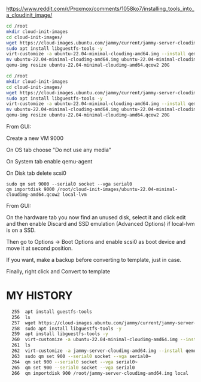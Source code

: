 https://www.reddit.com/r/Proxmox/comments/1058ko7/installing_tools_into_a_cloudinit_image/



```bash
cd /root
mkdir cloud-init-images
cd cloud-init-images/
wget https://cloud-images.ubuntu.com/jammy/current/jammy-server-cloudimg-amd64.img
sudo apt install libguestfs-tools -y
virt-customize -a ubuntu-22.04-minimal-cloudimg-amd64.img --install qemu-guest-agent,ncat,net-tools,bash-completion
mv ubuntu-22.04-minimal-cloudimg-amd64.img ubuntu-22.04-minimal-cloudimg-amd64.qcow2
qemu-img resize ubuntu-22.04-minimal-cloudimg-amd64.qcow2 20G
```




```bash
cd /root
mkdir cloud-init-images
cd cloud-init-images/
wget https://cloud-images.ubuntu.com/jammy/current/jammy-server-cloudimg-amd64.img
sudo apt install libguestfs-tools -y
virt-customize -a ubuntu-22.04-minimal-cloudimg-amd64.img --install qemu-guest-agent,ncat,net-tools,bash-completion
mv ubuntu-22.04-minimal-cloudimg-amd64.img ubuntu-22.04-minimal-cloudimg-amd64.qcow2
qemu-img resize ubuntu-22.04-minimal-cloudimg-amd64.qcow2 20G
```

From GUI:

Create a new VM 9000

On OS tab choose "Do not use any media"

On System tab enable qemu-agent

On Disk tab delete scsi0

```
sudo qm set 9000 --serial0 socket --vga serial0
qm importdisk 9000 /root/cloud-init-images/ubuntu-22.04-minimal-cloudimg-amd64.qcow2 local-lvm
```

From GUI:

On the hardware tab you now find an unused disk, select it and click edit and then enable Discard and SSD emulation (Advanced Options) if local-lvm is on a SSD.

Then go to Options -> Boot Options and enable scsi0 as boot device and move it at second position.

If you want, make a backup before converting to template, just in case.

Finally, right click and Convert to template


# MY HISTORY
```bash
  255  apt install guestfs-tools
  256  ls
  257  wget https://cloud-images.ubuntu.com/jammy/current/jammy-server-cloudimg-amd64.img
  258  sudo apt install libguestfs-tools -y
  259  apt install libguestfs-tools -y
  260  virt-customize -a ubuntu-22.04-minimal-cloudimg-amd64.img --install qemu-guest-agent,ncat,net-tools,bash-completion
  261  ls
  262  virt-customize -a jammy-server-cloudimg-amd64.img --install qemu-guest-agent,ncat,net-tools,bash-completion
  263  sudo qm set 900 --serial0 socket --vga serial0~
  264  qm set 900 --serial0 socket --vga serial0~
  265  qm set 900 --serial0 socket --vga serial0
  266  qm importdisk 900 /root/jammy-server-cloudimg-amd64.img local 
```
